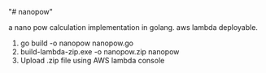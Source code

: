 "# nanopow" 

a nano pow calculation implementation in golang. aws lambda deployable.

1. go build -o nanopow nanopow.go
2. build-lambda-zip.exe -o nanopow.zip nanopow
3. Upload .zip file using AWS lambda console